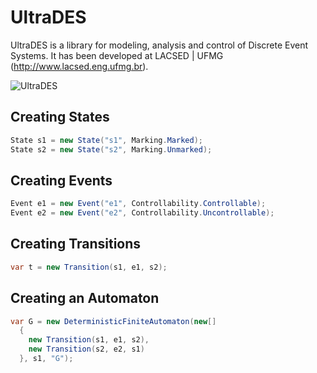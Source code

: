 # UltraDES
UltraDES is a library for modeling, analysis and control of Discrete Event Systems. It has been developed at LACSED | UFMG (http://www.lacsed.eng.ufmg.br).

![UltraDES](http://www.lacsed.eng.ufmg.br/~lucasvra/wp-content/uploads/2015/01/Logo-UltraDES.png)

## Creating States

```cs
State s1 = new State("s1", Marking.Marked);
State s2 = new State("s2", Marking.Unmarked);
```

## Creating Events

```cs
Event e1 = new Event("e1", Controllability.Controllable);
Event e2 = new Event("e2", Controllability.Uncontrollable);
```

## Creating Transitions

```cs
var t = new Transition(s1, e1, s2);
```

## Creating an Automaton

```cs
var G = new DeterministicFiniteAutomaton(new[]
  {
    new Transition(s1, e1, s2), 
    new Transition(s2, e2, s1)
  }, s1, "G");
```
